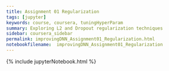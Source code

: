 ```yaml
---
title: Assignment 01 Regularization
tags: [jupyter]
keywords: course, coursera, tuningHyperParam
summary: Exploring L2 and Dropout regularization techniques
sidebar: coursera_sidebar
permalink: improvingDNN_Assignment01_Regularization.html
notebookfilename:  improvingDNN_Assignment01_Regularization
---
```


{% include jupyterNotebook.html %}